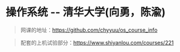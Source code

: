 # 操作系统 -- 清华大学(向勇，陈渝)

> 网课的地址：https://github.com/chyyuu/os_course_info

> 配套的上机试验部分：https://www.shiyanlou.com/courses/221


